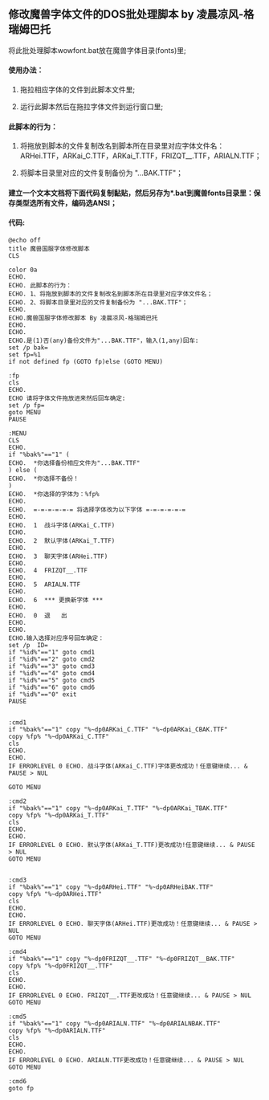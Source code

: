 ## 修改魔兽字体文件的DOS批处理脚本  by 凌晨凉风-格瑞姆巴托
将此批处理脚本wowfont.bat放在魔兽字体目录(fonts)里;


#### 使用办法：

1. 拖拉相应字体的文件到此脚本文件里;

2. 运行此脚本然后在拖拉字体文件到运行窗口里;

#### 此脚本的行为：

1. 将拖放到脚本的文件复制改名到脚本所在目录里对应字体文件名：ARHei.TTF，ARKai_C.TTF，ARKai_T.TTF，FRIZQT__.TTF，ARIALN.TTF；

2. 将脚本目录里对应的文件复制备份为 "...BAK.TTF"；


#### 建立一个文本文档将下面代码复制黏贴，然后另存为*.bat到魔兽fonts目录里：保存类型选所有文件，编码选ANSI；
#### 代码: 
  
```
@echo off
title 魔兽国服字体修改脚本
CLS

color 0a
ECHO. 
ECHO. 此脚本的行为：
ECHO. 1、将拖放到脚本的文件复制改名到脚本所在目录里对应字体文件名；
ECHO. 2、将脚本目录里对应的文件复制备份为 "...BAK.TTF"；
ECHO.
ECHO.魔兽国服字体修改脚本 By 凌晨凉风-格瑞姆巴托
ECHO.
ECHO.
ECHO.是(1)否(any)备份文件为"...BAK.TTF"，输入(1,any)回车:
set /p bak=
set fp=%1
if not defined fp (GOTO fp)else (GOTO MENU)

:fp
cls
ECHO.
ECHO 请将字体文件拖放进来然后回车确定:
set /p fp=
goto MENU
PAUSE

:MENU
CLS
ECHO.
if "%bak%"=="1" (
ECHO.  *你选择备份相应文件为"...BAK.TTF"
) else (
ECHO.  *你选择不备份！
)
ECHO.  *你选择的字体为：%fp%
ECHO.
ECHO.  =-=-=-=-=-= 将选择字体改为以下字体 =-=-=-=-=-=
ECHO.
ECHO.  1  战斗字体(ARKai_C.TTF)
ECHO.
ECHO.  2  默认字体(ARKai_T.TTF)
ECHO.
ECHO.  3  聊天字体(ARHei.TTF)
ECHO.
ECHO.  4  FRIZQT__.TTF
ECHO.
ECHO.  5  ARIALN.TTF
ECHO.
ECHO.  6  *** 更换新字体 ***
ECHO.
ECHO.  0  退   出
ECHO.
ECHO.
ECHO.输入选择对应序号回车确定：
set /p  ID=
if "%id%"=="1" goto cmd1
if "%id%"=="2" goto cmd2
if "%id%"=="3" goto cmd3
if "%id%"=="4" goto cmd4
if "%id%"=="5" goto cmd5
if "%id%"=="6" goto cmd6
if "%id%"=="0" exit
PAUSE


:cmd1
if "%bak%"=="1" copy "%~dp0ARKai_C.TTF" "%~dp0ARKai_CBAK.TTF"
copy %fp% "%~dp0ARKai_C.TTF"
cls
ECHO.
ECHO.
IF ERRORLEVEL 0 ECHO. 战斗字体(ARKai_C.TTF)字体更改成功！任意键继续... & PAUSE > NUL

GOTO MENU

:cmd2
if "%bak%"=="1" copy "%~dp0ARKai_T.TTF" "%~dp0ARKai_TBAK.TTF"
copy %fp% "%~dp0ARKai_T.TTF"
cls
ECHO.
ECHO.
IF ERRORLEVEL 0 ECHO. 默认字体(ARKai_T.TTF)更改成功!任意键继续... & PAUSE > NUL
GOTO MENU


:cmd3
if "%bak%"=="1" copy "%~dp0ARHei.TTF" "%~dp0ARHeiBAK.TTF"
copy %fp% "%~dp0ARHei.TTF"
cls
ECHO.
ECHO.
IF ERRORLEVEL 0 ECHO. 聊天字体(ARHei.TTF)更改成功！任意键继续... & PAUSE > NUL
GOTO MENU

:cmd4
if "%bak%"=="1" copy "%~dp0FRIZQT__.TTF" "%~dp0FRIZQT__BAK.TTF"
copy %fp% "%~dp0FRIZQT__.TTF"
cls
ECHO.
ECHO.
IF ERRORLEVEL 0 ECHO. FRIZQT__.TTF更改成功！任意键继续... & PAUSE > NUL
GOTO MENU

:cmd5
if "%bak%"=="1" copy "%~dp0ARIALN.TTF" "%~dp0ARIALNBAK.TTF"
copy %fp% "%~dp0ARIALN.TTF"
cls
ECHO.
ECHO.
IF ERRORLEVEL 0 ECHO. ARIALN.TTF更改成功！任意键继续... & PAUSE > NUL
GOTO MENU

:cmd6
goto fp

```  


